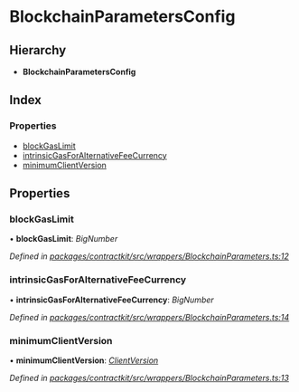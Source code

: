 # BlockchainParametersConfig

## Hierarchy

* **BlockchainParametersConfig**

## Index

### Properties

* [blockGasLimit](../interfaces/_wrappers_blockchainparameters_.blockchainparametersconfig.md#blockgaslimit)
* [intrinsicGasForAlternativeFeeCurrency](../interfaces/_wrappers_blockchainparameters_.blockchainparametersconfig.md#intrinsicgasforalternativefeecurrency)
* [minimumClientVersion](../interfaces/_wrappers_blockchainparameters_.blockchainparametersconfig.md#minimumclientversion)

## Properties

### blockGasLimit

• **blockGasLimit**: _BigNumber_

_Defined in_ [_packages/contractkit/src/wrappers/BlockchainParameters.ts:12_](https://github.com/celo-org/celo-monorepo/blob/master/packages/contractkit/src/wrappers/BlockchainParameters.ts#L12)

### intrinsicGasForAlternativeFeeCurrency

• **intrinsicGasForAlternativeFeeCurrency**: _BigNumber_

_Defined in_ [_packages/contractkit/src/wrappers/BlockchainParameters.ts:14_](https://github.com/celo-org/celo-monorepo/blob/master/packages/contractkit/src/wrappers/BlockchainParameters.ts#L14)

### minimumClientVersion

• **minimumClientVersion**: [_ClientVersion_](../interfaces/_wrappers_blockchainparameters_.clientversion.md)

_Defined in_ [_packages/contractkit/src/wrappers/BlockchainParameters.ts:13_](https://github.com/celo-org/celo-monorepo/blob/master/packages/contractkit/src/wrappers/BlockchainParameters.ts#L13)

